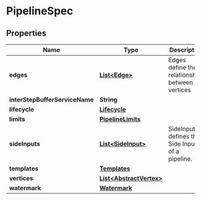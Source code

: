 

# PipelineSpec


## Properties

Name | Type | Description | Notes
------------ | ------------- | ------------- | -------------
**edges** | [**List&lt;Edge&gt;**](Edge.md) | Edges define the relationships between vertices |  [optional]
**interStepBufferServiceName** | **String** |  |  [optional]
**lifecycle** | [**Lifecycle**](Lifecycle.md) |  |  [optional]
**limits** | [**PipelineLimits**](PipelineLimits.md) |  |  [optional]
**sideInputs** | [**List&lt;SideInput&gt;**](SideInput.md) | SideInputs defines the Side Inputs of a pipeline. |  [optional]
**templates** | [**Templates**](Templates.md) |  |  [optional]
**vertices** | [**List&lt;AbstractVertex&gt;**](AbstractVertex.md) |  |  [optional]
**watermark** | [**Watermark**](Watermark.md) |  |  [optional]



